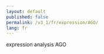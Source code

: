 ```yaml
---
layout: default
published: false
permalink: /v3_1/fr/expression/AGO/
lang: fr
---
```


expression analysis AGO
